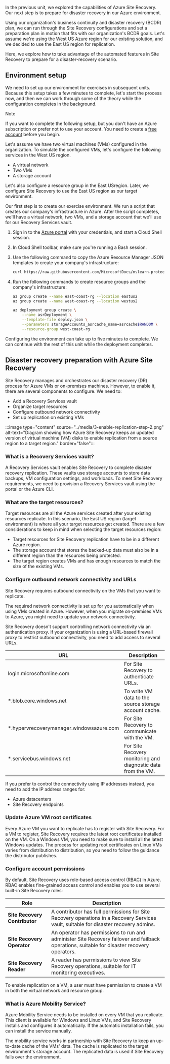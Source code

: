 In the previous unit, we explored the capabilities of Azure Site Recovery. Our next step is to prepare for disaster recovery in our Azure environment.

Using our organization's business continuity and disaster recovery (BCDR) plan, we can run through the Site Recovery configurations and set a preparation plan in motion that fits with our organization's BCDR goals. Let's assume we're using the West US Azure region for our existing solution, and we decided to use the East US region for replication.

Here, we explore how to take advantage of the automated features in Site Recovery to prepare for a disaster-recovery scenario.

## Environment setup

We need to set up our environment for exercises in subsequent units. Because this setup takes a few minutes to complete, let's start the process now, and then we can work through some of the theory while the configuration completes in the background.

> [!NOTE]
> If you want to complete the following setup, but you don't have an Azure subscription or prefer not to use your account. You need to create a [free account](https://azure.microsoft.com/free/?azure-portal=true) before you begin.

Let's assume we have two virtual machines (VMs) configured in the organization. To simulate the configured VMs, let's configure the following services in the West US region.

- A virtual network
- Two VMs
- A storage account

Let's also configure a resource group in the East USregion. Later, we configure Site Recovery to use the East US region as our target environment.

Our first step is to create our exercise environment. We run a script that creates our company's infrastructure in Azure. After the script completes, we'll have a virtual network, two VMs, and a storage account that we'll use for our Recovery Services vault.

1. Sign in to the [Azure portal](https://portal.azure.com) with your credentials, and start a Cloud Shell session.

1. In Cloud Shell toolbar, make sure you're running a Bash session.

1. Use the following command to copy the Azure Resource Manager JSON templates to create your company's infrastructure:

    ```bash
    curl https://raw.githubusercontent.com/MicrosoftDocs/mslearn-protect-infrastructure-with-azure-site-recovery/master/deploy.json > deploy.json
    ```

1. Run the following commands to create resource groups and the company's infrastructure:

    ```bash
    az group create --name east-coast-rg --location eastus2
    az group create --name west-coast-rg --location westus2

    az deployment group create \
        --name asrDeployment \
        --template-file deploy.json \
        --parameters storageAccounts_asrcache_name=asrcache$RANDOM \
        --resource-group west-coast-rg
    ```

Configuring the environment can take up to five minutes to complete. We can continue with the rest of this unit while the deployment completes.

## Disaster recovery preparation with Azure Site Recovery

Site Recovery manages and orchestrates our disaster recovery (DR) process for Azure VMs or on-premises machines. However, to enable it, there are several components to configure. We need to:

- Add a Recovery Services vault
- Organize target resources
- Configure outbound network connectivity
- Set up replication on existing VMs

:::image type="content" source="../media/3-enable-replication-step-2.png" alt-text="Diagram showing how Azure Site Recovery keeps an updated version of virtual machine (VM) disks to enable replication from a source region to a target region." border="false":::

### What is a Recovery Services vault?

A Recovery Services vault enables Site Recovery to complete disaster recovery replication. These vaults use storage accounts to store data backups, VM configuration settings, and workloads. To meet Site Recovery requirements, we need to provision a Recovery Services vault using the portal or the Azure CLI.

### What are the target resources?

Target resources are all the Azure services created after your existing resources replicate. In this scenario, the East US region (target environment) is where all your target resources get created. There are a few considerations to keep in mind when selecting the target resources region:

- Target resources for Site Recovery replication have to be in a different Azure region.
- The storage account that stores the backed-up data must also be in a different region than the resources being protected.
- The target region creates VMs and has enough resources to match the size of the existing VMs.

### Configure outbound network connectivity and URLs

Site Recovery requires outbound connectivity on the VMs that you want to replicate.

The required network connectivity is set up for you automatically when using VMs created in Azure. However, when you migrate on-premises VMs to Azure, you might need to update your network connectivity.

Site Recovery doesn't support controlling network connectivity via an authentication proxy. If your organization is using a URL-based firewall proxy to restrict outbound connectivity, you need to add access to several URLs.

| URL | Description |
| --- | --- |
| login.microsoftonline.com | For Site Recovery to authenticate URLs. |
| *.blob.core.windows.net | To write VM data to the source storage account cache. |
| *.hypervrecoverymanager.windowsazure.com | For Site Recovery to communicate with the VM. |
| *.servicebus.windows.net | For Site Recovery monitoring and diagnostic data from the VM. |

If you prefer to control the connectivity using IP addresses instead, you need to add the IP address ranges for:

- Azure datacenters
- Site Recovery endpoints

### Update Azure VM root certificates

Every Azure VM you want to replicate has to register with Site Recovery. For a VM to register, Site Recovery requires the latest root certificates installed on the VM. On a Windows VM, you need to make sure to install all the latest Windows updates. The process for updating root certificates on Linux VMs varies from distribution to distribution, so you need to follow the guidance the distributor publishes.

### Configure account permissions

By default, Site Recovery uses role-based access control (RBAC) in Azure. RBAC enables fine-grained access control and enables you to use several built-in Site Recovery roles:

| Role | Description |
|---|---|
| **Site Recovery Contributor** | A contributor has full permissions for Site Recovery operations in a Recovery Services vault, suitable for disaster recovery admins.|
| **Site Recovery Operator** | An operator has permissions to run and administer Site Recovery failover and failback operations, suitable for disaster recovery operators.|
| **Site Recovery Reader** | A reader has permissions to view Site Recovery operations, suitable for IT monitoring executives.|

To enable replication on a VM, a user must have permission to create a VM in both the virtual network and resource group.

### What is Azure Mobility Service?

Azure Mobility Service needs to be installed on every VM that you replicate. This client is available for Windows and Linux VMs, and Site Recovery installs and configures it automatically. If the automatic installation fails, you can install the service manually.

The mobility service works in partnership with Site Recovery to keep an up-to-date cache of the VMs' data. The cache is replicated to the target environment's storage account. The replicated data is used if Site Recovery fails over the environment.
